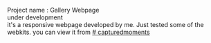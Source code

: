 Project name : Gallery Webpage <br>
under development <br>
it's a responsive webpage developed by me. Just tested some of the webkits.
you can view it from [# capturedmoments](https://error404-web.github.io/newcapturedmoments.github.io/)
